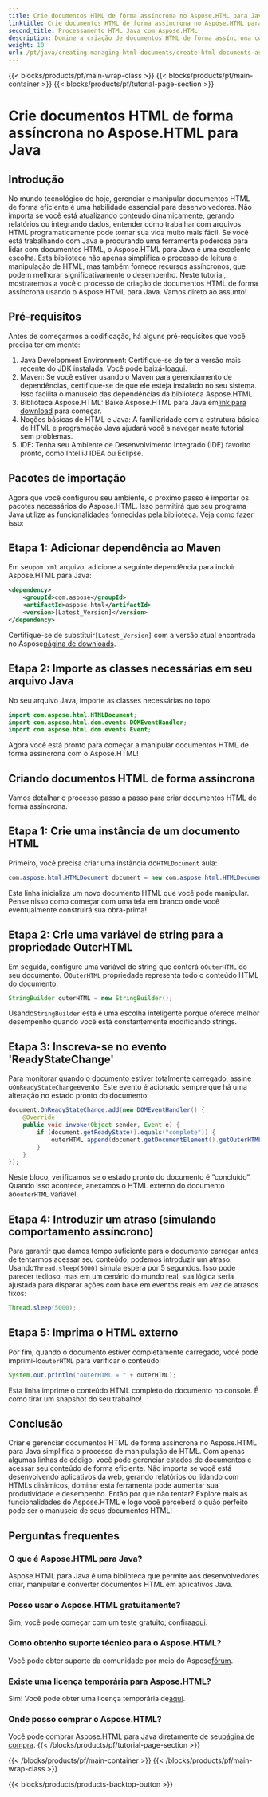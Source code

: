 ```yaml
---
title: Crie documentos HTML de forma assíncrona no Aspose.HTML para Java
linktitle: Crie documentos HTML de forma assíncrona no Aspose.HTML para Java
second_title: Processamento HTML Java com Aspose.HTML
description: Domine a criação de documentos HTML de forma assíncrona com Aspose.HTML para Java. Guia passo a passo, dicas e FAQs incluídos para aprendizado rápido.
weight: 10
url: /pt/java/creating-managing-html-documents/create-html-documents-async/
---
```


{{< blocks/products/pf/main-wrap-class >}}
{{< blocks/products/pf/main-container >}}
{{< blocks/products/pf/tutorial-page-section >}}

# Crie documentos HTML de forma assíncrona no Aspose.HTML para Java

## Introdução
No mundo tecnológico de hoje, gerenciar e manipular documentos HTML de forma eficiente é uma habilidade essencial para desenvolvedores. Não importa se você está atualizando conteúdo dinamicamente, gerando relatórios ou integrando dados, entender como trabalhar com arquivos HTML programaticamente pode tornar sua vida muito mais fácil. Se você está trabalhando com Java e procurando uma ferramenta poderosa para lidar com documentos HTML, o Aspose.HTML para Java é uma excelente escolha. Esta biblioteca não apenas simplifica o processo de leitura e manipulação de HTML, mas também fornece recursos assíncronos, que podem melhorar significativamente o desempenho. Neste tutorial, mostraremos a você o processo de criação de documentos HTML de forma assíncrona usando o Aspose.HTML para Java. Vamos direto ao assunto!
## Pré-requisitos
Antes de começarmos a codificação, há alguns pré-requisitos que você precisa ter em mente:
1.  Java Development Environment: Certifique-se de ter a versão mais recente do JDK instalada. Você pode baixá-lo[aqui](https://www.oracle.com/java/technologies/javase-jdk11-downloads.html).
2. Maven: Se você estiver usando o Maven para gerenciamento de dependências, certifique-se de que ele esteja instalado no seu sistema. Isso facilita o manuseio das dependências da biblioteca Aspose.HTML.
3.  Biblioteca Aspose.HTML: Baixe Aspose.HTML para Java em[link para download](https://releases.aspose.com/html/java/) para começar.
4. Noções básicas de HTML e Java: A familiaridade com a estrutura básica de HTML e programação Java ajudará você a navegar neste tutorial sem problemas.
5. IDE: Tenha seu Ambiente de Desenvolvimento Integrado (IDE) favorito pronto, como IntelliJ IDEA ou Eclipse.
## Pacotes de importação
Agora que você configurou seu ambiente, o próximo passo é importar os pacotes necessários do Aspose.HTML. Isso permitirá que seu programa Java utilize as funcionalidades fornecidas pela biblioteca. Veja como fazer isso:
## Etapa 1: Adicionar dependência ao Maven
 Em seu`pom.xml` arquivo, adicione a seguinte dependência para incluir Aspose.HTML para Java:
```xml
<dependency>
    <groupId>com.aspose</groupId>
    <artifactId>aspose-html</artifactId>
    <version>[Latest_Version]</version>
</dependency>
```
 Certifique-se de substituir`[Latest_Version]` com a versão atual encontrada no Aspose[página de downloads](https://releases.aspose.com/html/java/).
## Etapa 2: Importe as classes necessárias em seu arquivo Java
No seu arquivo Java, importe as classes necessárias no topo:
```java
import com.aspose.html.HTMLDocument;
import com.aspose.html.dom.events.DOMEventHandler;
import com.aspose.html.dom.events.Event;
```
Agora você está pronto para começar a manipular documentos HTML de forma assíncrona com o Aspose.HTML!
## Criando documentos HTML de forma assíncrona
Vamos detalhar o processo passo a passo para criar documentos HTML de forma assíncrona.
## Etapa 1: Crie uma instância de um documento HTML
 Primeiro, você precisa criar uma instância do`HTMLDocument` aula:
```java
com.aspose.html.HTMLDocument document = new com.aspose.html.HTMLDocument();
```
Esta linha inicializa um novo documento HTML que você pode manipular. Pense nisso como começar com uma tela em branco onde você eventualmente construirá sua obra-prima!
## Etapa 2: Crie uma variável de string para a propriedade OuterHTML
 Em seguida, configure uma variável de string que conterá o`OuterHTML` do seu documento. O`OuterHTML` propriedade representa todo o conteúdo HTML do documento:
```java
StringBuilder outerHTML = new StringBuilder();
```
 Usando`StringBuilder` esta é uma escolha inteligente porque oferece melhor desempenho quando você está constantemente modificando strings.
## Etapa 3: Inscreva-se no evento 'ReadyStateChange'
 Para monitorar quando o documento estiver totalmente carregado, assine o`OnReadyStateChange`evento. Este evento é acionado sempre que há uma alteração no estado pronto do documento:
```java
document.OnReadyStateChange.add(new DOMEventHandler() {
    @Override
    public void invoke(Object sender, Event e) {
        if (document.getReadyState().equals("complete")) {
            outerHTML.append(document.getDocumentElement().getOuterHTML());
        }
    }
});
```
 Neste bloco, verificamos se o estado pronto do documento é “concluído”. Quando isso acontece, anexamos o HTML externo do documento ao`outerHTML` variável. 
## Etapa 4: Introduzir um atraso (simulando comportamento assíncrono)
 Para garantir que damos tempo suficiente para o documento carregar antes de tentarmos acessar seu conteúdo, podemos introduzir um atraso. Usando`Thread.sleep(5000)` simula espera por 5 segundos. Isso pode parecer tedioso, mas em um cenário do mundo real, sua lógica seria ajustada para disparar ações com base em eventos reais em vez de atrasos fixos:
```java
Thread.sleep(5000);
```
## Etapa 5: Imprima o HTML externo
 Por fim, quando o documento estiver completamente carregado, você pode imprimi-lo`outerHTML` para verificar o conteúdo:
```java
System.out.println("outerHTML = " + outerHTML);
```
Esta linha imprime o conteúdo HTML completo do documento no console. É como tirar um snapshot do seu trabalho!
## Conclusão
Criar e gerenciar documentos HTML de forma assíncrona no Aspose.HTML para Java simplifica o processo de manipulação de HTML. Com apenas algumas linhas de código, você pode gerenciar estados de documentos e acessar seu conteúdo de forma eficiente. Não importa se você está desenvolvendo aplicativos da web, gerando relatórios ou lidando com HTMLs dinâmicos, dominar esta ferramenta pode aumentar sua produtividade e desempenho.
Então por que não tentar? Explore mais as funcionalidades do Aspose.HTML e logo você perceberá o quão perfeito pode ser o manuseio de seus documentos HTML!
## Perguntas frequentes
### O que é Aspose.HTML para Java?
Aspose.HTML para Java é uma biblioteca que permite aos desenvolvedores criar, manipular e converter documentos HTML em aplicativos Java.
### Posso usar o Aspose.HTML gratuitamente?
 Sim, você pode começar com um teste gratuito; confira[aqui](https://releases.aspose.com/).
### Como obtenho suporte técnico para o Aspose.HTML?
 Você pode obter suporte da comunidade por meio do Aspose[fórum](https://forum.aspose.com/c/html/29).
### Existe uma licença temporária para Aspose.HTML?
 Sim! Você pode obter uma licença temporária de[aqui](https://purchase.aspose.com/temporary-license/).
### Onde posso comprar o Aspose.HTML?
 Você pode comprar Aspose.HTML para Java diretamente de seu[página de compra](https://purchase.aspose.com/buy).
{{< /blocks/products/pf/tutorial-page-section >}}

{{< /blocks/products/pf/main-container >}}
{{< /blocks/products/pf/main-wrap-class >}}

{{< blocks/products/products-backtop-button >}}
